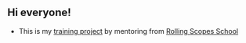 ## Hi everyone!
* This is my [training project](https://konstantin-174.github.io/friday-life-coding/) by mentoring from [Rolling Scopes School](https://youtube.com/playlist?list=PLUPlnlZ9LRNGzGk7C-KAC3e9wVT14tUC5)